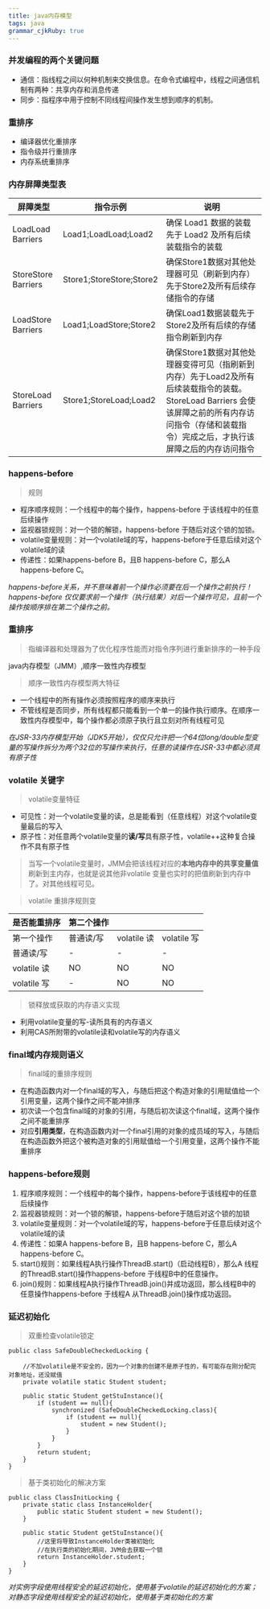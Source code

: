 ```yaml
---
title: java内存模型
tags: java
grammar_cjkRuby: true
---
```


### 并发编程的两个关键问题

- 通信：指线程之间以何种机制来交换信息。在命令式编程中，线程之间通信机制有两种：共享内存和消息传递
- 同步：指程序中用于控制不同线程间操作发生想到顺序的机制。

### 重排序

- 编译器优化重排序
- 指令级并行重排序
- 内存系统重排序

### 内存屏障类型表

| 屏障类型            | 指令示例                 | 说明                                                                                                                                                                                               |
| ------------------- | ------------------------ | -------------------------------------------------------------------------------------------------------------------------------------------------------------------------------------------------- |
| LoadLoad Barriers   | Load1;LoadLoad;Load2     | 确保 Load1 数据的装载先于 Load2 及所有后续装载指令的装载                                                                                                                                           |
| StoreStore Barriers | Store1;StoreStore;Store2 | 确保Store1数据对其他处理器可见（刷新到内存）先于Store2及所有后续存储指令的存储                                                                                                                     |
| LoadStore Barriers  | Load1;LoadStore;Store2   | 确保Load1数据装载先于Store2及所有后续的存储指令刷新到内存                                                                                                                                          |
| StoreLoad Barriers  | Store1;StoreLoad;Load2   | 确保Store1数据对其他处理器变得可见（指刷新到内存）先于Load2及所有后续装载指令的装载。StoreLoad Barriers 会使该屏障之前的所有内存访问指令（存储和装载指令）完成之后，才执行该屏障之后的内存访问指令 |

### happens-before

> 规则

- 程序顺序规则：一个线程中的每个操作，happens-before 于该线程中的任意后续操作
- 监视器锁规则：对一个锁的解锁，happens-before 于随后对这个锁的加锁。
- volatile变量规则：对一个volatile域的写，happens-before于任意后续对这个volatile域的读
- 传递性：如果happens-before B，且B happens-before C，那么A happens-before C。

*happens-before关系，并不意味着前一个操作必须要在后一个操作之前执行！happens-before 仅仅要求前一个操作（执行结果）对后一个操作可见，且前一个操作按顺序排在第二个操作之前。*

### 重排序
> 指编译器和处理器为了优化程序性能而对指令序列进行重新排序的一种手段

java内存模型（JMM）,顺序一致性内存模型

> 顺序一致性内存模型两大特征

- 一个线程中的所有操作必须按照程序的顺序来执行
- 不管线程是否同步，所有线程都只能看到一个单一的操作执行顺序。在顺序一致性内存模型中，每个操作都必须原子执行且立刻对所有线程可见

*在JSR-33内存模型开始（JDK5开始），仅仅只允许把一个64位long/double型变量的写操作拆分为两个32位的写操作来执行，任意的读操作在JSR-33中都必须具有原子性*

### volatile 关键字

> volatile变量特征

- 可见性：对一个volatile变量的读，总是能看到（任意线程）对这个volatile变量最后的写入
- 原子性：对任意两个volatile变量的**读/写**具有原子性，volatile++这种复合操作不具有原子性

> 当写一个volatile变量时，JMM会把该线程对应的**本地内存中的共享变量值**刷新到主内存，也就是说其他非volatile 变量也实时的把值刷新到内存中了。对其他线程可见。

> volatile 重排序规则变

是否能重排序 | 第二个操作 |     |  |
----------- | --------- | --- |--
第一个操作 | 普通读/写 | volatile 读 | volatile 写
普通读/写 | -| - | -|
volatile 读 | NO | NO | NO
volatile 写|-   | NO | NO

>锁释放或获取的内存语义实现

- 利用volatile变量的写-读所具有的内存语义
- 利用CAS所附带的volatile读和volatile写的内存语义


### final域内存规则语义

>final域的重排序规则

- 在构造函数内对一个final域的写入，与随后把这个构造对象的引用赋值给一个引用变量，这两个操作之间不能冲排序
- 初次读一个包含final域的对象的引用，与随后初次读这个final域，这两个操作之间不能重排序
- 对应**引用类型**，在构造函数内对一个final引用的对象的成员域的写入，与随后在构造函数外把这个被构造对象的引用赋值给一个引用变量，这两个操作不能重排序

### happens-before规则

1. 程序顺序规则：一个线程中的每个操作，happens-before于该线程中的任意后续操作
2. 监视器锁规则：对一个锁的解锁，happens-before于随后对这个锁的加锁
3. volatile变量规则：对一个volatile域的写，happens-before于任意后续对这个volatile域的读
4. 传递性：如果A happens-before B，且B happens-before C，那么A happens-before C。
5. start()规则：如果线程A执行操作ThreadB.start()（启动线程B），那么A 线程的ThreadB.start()操作happens-before 于线程B中的任意操作。
6. join()规则：如果线程A执行操作ThreadB.join()并成功返回，那么线程B中的任意操作happens-before 于线程A 从ThreadB.join()操作成功返回。

### 延迟初始化

> 双重检查volatile锁定

```
public class SafeDoubleCheckedLocking {
    
    //不加volatile是不安全的，因为一个对象的创建不是原子性的，有可能存在刚分配完对象地址，还没赋值
    private volatile static Student student;
    
    public static Student getStuInstance(){
        if (student == null){
            synchronized (SafeDoubleCheckedLocking.class){
                if (student == null){
                    student = new Student();
                }
            }
        }
        return student;
    }
}
```

> 基于类初始化的解决方案

```
public class ClassInitLocking {
    private static class InstanceHolder{
        public static Student student = new Student();
    }

    public static Student getStuInstance(){
        //这里将导致InstanceHolder类被初始化
        //在执行类的初始化期间，JVM会去获取一个锁
        return InstanceHolder.student;
    }
}
```
*对实例字段使用线程安全的延迟初始化，使用基于volatile的延迟初始化的方案；对静态字段使用线程安全的延迟初始化，使用基于类初始化的方案*


